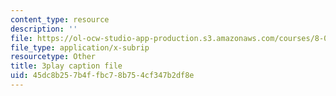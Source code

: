 ```yaml
---
content_type: resource
description: ''
file: https://ol-ocw-studio-app-production.s3.amazonaws.com/courses/8-04-quantum-physics-i-spring-2016/45dc8b257b4ffbc78b754cf347b2df8e_Ot9OjT34gkA.srt
file_type: application/x-subrip
resourcetype: Other
title: 3play caption file
uid: 45dc8b25-7b4f-fbc7-8b75-4cf347b2df8e
---
```

